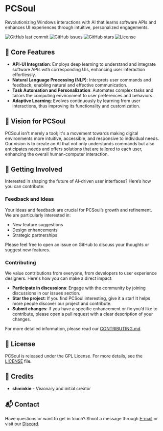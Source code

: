 # PCSoul
Revolutionizing Windows interactions with AI that learns software APIs and enhances UI experiences through intuitive, personalized engagements.

![GitHub last commit](https://img.shields.io/github/last-commit/yourusername/pcsoul)
![GitHub issues](https://img.shields.io/github/issues/yourusername/pcsoul)
![GitHub stars](https://img.shields.io/github/stars/yourusername/pcsoul)
![License](https://img.shields.io/github/license/yourusername/pcsoul)

## 🌟 Core Features

- **API-UI Integration**: Employs deep learning to understand and integrate software APIs with corresponding UIs, enhancing user interaction effortlessly.
- **Natural Language Processing (NLP)**: Interprets user commands and feedback, enabling natural and effective communication.
- **Task Automation and Personalization**: Automates complex tasks and tailors the computing environment to user preferences and behaviors.
- **Adaptive Learning**: Evolves continuously by learning from user interactions, thus improving its functionality and customization.

## 🚀 Vision for PCSoul

PCSoul isn't merely a tool; it's a movement towards making digital environments more intuitive, accessible, and responsive to individual needs. Our vision is to create an AI that not only understands commands but also anticipates needs and offers solutions that are tailored to each user, enhancing the overall human-computer interaction.

## 📝 Getting Involved

Interested in shaping the future of AI-driven user interfaces? Here’s how you can contribute:

### Feedback and Ideas

Your ideas and feedback are crucial for PCSoul’s growth and refinement. We are particularly interested in:
- New feature suggestions
- Design enhancements
- Strategic partnerships

Please feel free to open an issue on GitHub to discuss your thoughts or suggest new features.

### Contributing

We value contributions from everyone, from developers to user experience designers. Here's how you can make a direct impact:
- **Participate in discussions**: Engage with the community by joining discussions in our issues section.
- **Star the project**: If you find PCSoul interesting, give it a star! It helps more people discover our project and contribute.
- **Submit changes**: If you have a specific enhancement or fix you’d like to contribute, please open a pull request with a clear description of your changes.

For more detailed information, please read our [CONTRIBUTING.md](https://github.com/yourusername/pcsoul/CONTRIBUTING.md).

## 📖 License

PCSoul is released under the GPL License. For more details, see the [LICENSE](LICENSE) file.

## 👥 Credits

- **shminkie** - Visionary and initial creator

## 📬 Contact

Have questions or want to get in touch? Shoot a message through [E-mail](mailto:shminkie@outlook.com) or visit our [Discord]([www.universium.one](https://discord.com/servers/universium-632484400155590656)).
